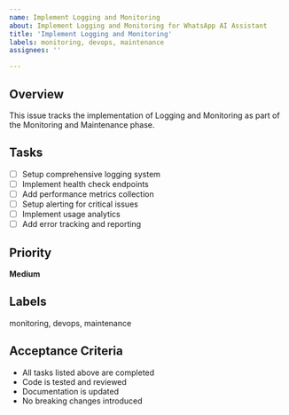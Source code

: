 ```yaml
---
name: Implement Logging and Monitoring
about: Implement Logging and Monitoring for WhatsApp AI Assistant
title: 'Implement Logging and Monitoring'
labels: monitoring, devops, maintenance
assignees: ''

---
```


## Overview
This issue tracks the implementation of Logging and Monitoring as part of the Monitoring and Maintenance phase.

## Tasks
- [ ] Setup comprehensive logging system
- [ ] Implement health check endpoints
- [ ] Add performance metrics collection
- [ ] Setup alerting for critical issues
- [ ] Implement usage analytics
- [ ] Add error tracking and reporting

## Priority
**Medium**

## Labels
monitoring, devops, maintenance

## Acceptance Criteria
- All tasks listed above are completed
- Code is tested and reviewed
- Documentation is updated
- No breaking changes introduced

